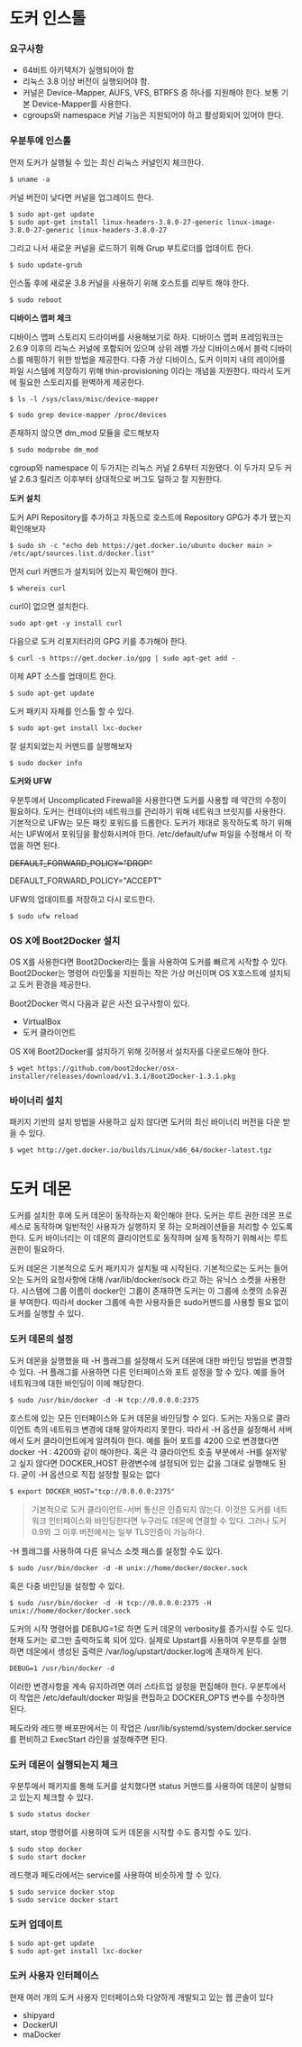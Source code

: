 도커 인스톨
===========

### 요구사항 

* 64비트 아키텍처가 실행되어야 함 
* 리눅스 3.8 이상 버전이 실행되어야 함. 
* 커널은 Device-Mapper, AUFS, VFS, BTRFS 중 하나를 지원해야 한다. 보통 기본 Device-Mapper를 사용한다. 
* cgroups와 namespace 커널 기능은 지원되어야 하고 활성화되어 있어야 한다. 


### 우분투에 인스톨 

먼저 도커가 실행될 수 있는 최신 리눅스 커널인지 체크한다. 

```
$ uname -a
```

커널 버전이 낮다면 커널을 업그레이드 한다.

```
$ sudo apt-get update
$ sudo apt-get install linux-headers-3.8.0-27-generic linux-image-3.8.0-27-generic linux-headers-3.8.0-27
```

그리고 나서 새로운 커널을 로드하기 위해 Grup 부트로더를 업데이트 한다.

```
$ sudo update-grub
```

인스톨 후에 새로운 3.8 커널을 사용하기 위해 호스트를 리부트 해야 한다. 

```
$ sudo reboot
```

**디바이스 맵퍼 체크**

디바이스 맵퍼 스토리지 드라이버를 사용해보기로 하자. 디바이스 맵퍼 프레임워크는 2.6.9 이후의 리눅스 커널에 포함되어 있으며 상위 레벨 가상 디바이스에서 블럭 디바이스를 매핑하기 위한 방법을 제공한다. 다중 가상 디바이스, 도커 이미지 내의 레이어를 파일 시스템에 저장하기 위해 thin-provisioning 이라는 개념을 지원한다. 따라서 도커에 필요한 스토리지를 완벽하게 제공한다. 

```
$ ls -l /sys/class/misc/device-mapper
```

```
$ sudo grep device-mapper /proc/devices
```

존재하지 않으면 dm_mod 모듈을 로드해보자 

```
$ sudo modprobe dm_mod
```

cgroup와 namespace 이 두가지는 리눅스 커널 2.6부터 지원됐다. 이 두가지 모두 커널 2.6.3 릴리즈 이후부터 상대적으로 버그도 덜하고 잘 지원한다. 

**도커 설치**

도커 API Repository를 추가하고 자동으로 호스트에 Repository GPG가 추가 됐는지 확인해보자 

```
$ sudo sh -c "echo deb https://get.docker.io/ubuntu docker main > /etc/apt/sources.list.d/docker.list"
```

먼저 curl 커맨드가 설치되어 있는지 확인해야 한다. 

```
$ whereis curl
```

curl이 없으면 설치한다. 

```
sudo apt-get -y install curl 
```

다음으로 도커 리포지터리의 GPG 키를 추가해야 한다. 

```
$ curl -s https://get.docker.io/gpg | sudo apt-get add -
```

이제 APT 소스를 업데이트 한다. 

```
$ sudo apt-get update
```

도커 패키지 자체를 인스톨 할 수 있다. 

```
$ sudo apt-get install lxc-docker
```

잘 설치되었는지 커맨드를 실행해보자

```
$ sudo docker info
```

**도커와 UFW**

우분투에서 Uncomplicated Firewall을 사용한다면 도커를 사용할 때 약간의 수정이 필요하다. 도커는 컨테이너의 네트워크를 관리하기 위해 네트워크 브릿지를 사용한다. 기본적으로 UFW는 모든 패킷 포워드를 드롭한다. 도커가 제대로 동작하도록 하기 위해서는 UFW에서 포워딩을 활성화시켜야 한다. /etc/default/ufw 파일을 수정해서 이 작업을 하면 된다. 

~~DEFAULT_FORWARD_POLICY="DROP"~~

DEFAULT_FORWARD_POLICY="ACCEPT"


UFW의 업데이트를 저장하고 다시 로드한다.

```
$ sudo ufw reload
```


### OS X에 Boot2Docker 설치

OS X를 사용한다면 Boot2Docker라는 툴을 사용하여 도커를 빠르게 시작할 수 있다.
Boot2Docker는 명령어 라인툴을 지원하는 작은 가상 머신이며 OS X호스트에 설치되고 도커 환경을 제공한다. 

Boot2Docker 역시 다음과 같은 사전 요구사항이 있다. 

* VirtualBox
* 도커 클라이언트 

OS X에 Boot2Docker를 설치하기 위해 깃허븡서 설치자를 다운로드해야 한다. 
```
$ wget https://github.com/boot2docker/osx-installer/releases/download/v1.3.1/Boot2Docker-1.3.1.pkg
```

### 바이너리 설치 

패키지 기반의 설치 방법을 사용하고 싶지 않다면 도커의 최신 바이너리 버전을 다운 받을 수 있다. 

```
$ wget http://get.docker.io/builds/Linux/x86_64/docker-latest.tgz
```

도커 데몬
=========

도커를 설치한 후에 도커 데몬이 동작하는지 확인해야 한다. 도커는 루트 권한 데몬 프로세스로 동작하며 일반적인 사용자가 실행하지 못 하는 오퍼레이션들을 처리할 수 있도록 한다. 도커 바이너리는 이 데몬의 클라이언트로 동작하며 실제 동작하기 위해서는 루트 권한이 필요하다. 

도커 데몬은 기본적으로 도커 패키지가 설치될 때 시작된다. 기본적으로는 도커는 들어오는 도커의 요청사항에 대해 /var/lib/docker/sock 라고 하는 유닉스 소켓을 사용한다. 시스템에 그룹 이름이 docker인 그룹이 존재하면 도커는 이 그룹에 소켓의 소유권을 부여한다. 따라서 docker 그룹에 속한 사용자들은 sudo커맨드를 사용할 필요 없이 도커를 실행할 수 있다. 

### 도커 데몬의 설정 

도커 데몬을 실행했을 때 -H 플래그를 설정해서 도커 데몬에 대한 바인딩 방법을 변경할 수 있다. -H 플래그를 사용하면 다른 인터페이스와 포트 설정을 할 수 있다. 예를 들어 네트워크에 대한 바인딩이 이에 해당한다. 

```
$ sudo /usr/bin/docker -d -H tcp://0.0.0.0:2375
```

호스트에 있는 모든 인터페이스와 도커 데몬을 바인딩할 수 있다. 도커는 자동으로 클라이언트 측의 네트워크 변경에 대해 알아차리지 못한다. 따라서 -H 옵션을 설정해서 서버에서 도커 클라이언트에게 알려줘야 한다. 예를 들어 포트를 4200 으로 변경했다면 docker -H : 4200와 같이 해야한다. 혹은 각 클라이언트 호출 부분에서 -H를 설저앟고 싶지 않다면 DOCKER_HOST 환경변수에 설정되어 있는 값을 그대로 실행해도 된다. 굳이 -H 옵션으로 직접 설정할 필요는 없다

```
$ export DOCKER_HOST="tcp://0.0.0.0:2375"
```

> 기본적으로 도커 클라이언트-서버 통신은 인증되지 않는다. 이것은 도커를 네트워크 인터페이스와 바인딩한다면 누구라도 데몬에 연결할 수 있다. 그러나 도커 0.9와 그 이후 버전에서는 일부 TLS인증이 가능하다.

-H 플래그를 사용하여 다른 유닉스 소켓 패스를 설정할 수도 있다.

```
$ sudo /usr/bin/docker -d -H unix://home/docker/docker.sock
```

혹은 다중 바인딩을 설정할 수 있다. 

```
$ sudo /usr/bin/docker -d -H tcp://0.0.0.0:2375 -H unix://home/docker/docker.sock
```

도커의 시작 명령어를 DEBUG=1로 하면 도커 데몬의 verbosity를 증가시킬 수도 있다. 현재 도커는 로그만 출력하도록 되어 있다. 실제로 Upstart를 사용하여 우분투를 실행하면 데몬에서 생성된 출력은 /var/log/upstart/docker.log에 존재하게 된다.

```
DEBUG=1 /usr/bin/docker -d
```

이러한 변경사항을 계속 유지하려면 여러 스타트업 설정을 편집해야 한다. 우분투에서 이 작업은 /etc/default/docker 파일을 편집하고 DOCKER_OPTS 변수를 수정하면 된다. 

페도라와 레드햇 배포판에서는 이 작업은 /usr/lib/systemd/system/docker.service 를 편비하고 ExecStart 라인을 설정해주면 된다.

### 도커 데몬이 실행되는지 체크 

우분투에서 패키지를 통해 도커를 설치했다면 status 커맨드를 사용하여 데몬이 실행되고 있는지 체크할 수 있다. 

```
$ sudo status docker
```

start, stop 명령어를 사용하여 도커 데몬을 시작할 수도 중지할 수도 있다.

```
$ sudo stop docker
$ sudo start docker
```

레드햇과 페도라에서는 service를 사용하여 비슷하게 할 수 있다. 

```
$ sudo service docker stop
$ sudo service docker start
```

### 도커 업데이트

```
$ sudo apt-get update
$ sudo apt-get install lxc-docker
```

### 도커 사용자 인터페이스 

현재 여러 개의 도커 사용자 인터페이스와 다양하게 개발되고 있는 웹 콘솔이 있다

* shipyard
* DockerUI
* maDocker
